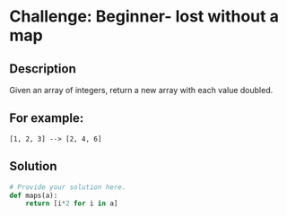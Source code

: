# Challenge: Beginner- lost without a map

## Description

Given an array of integers, return a new array with each value doubled.

## For example:

``[1, 2, 3] --> [2, 4, 6]``

## Solution

```python
# Provide your solution here.
def maps(a):
    return [i*2 for i in a]
